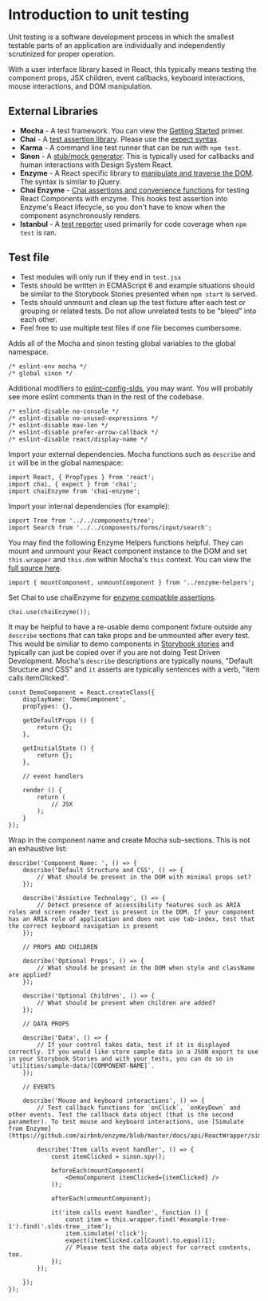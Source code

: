 # Introduction to unit testing

Unit testing is a software development process in which the smallest testable parts of an application are individually and independently scrutinized for proper operation.

With a user interface library based in React, this typically means testing the component props, JSX children, event callbacks, keyboard interactions, mouse interactions, and DOM manipulation.

## External Libraries
- **Mocha** - A test framework. You can view the [Getting Started](http://mochajs.org/#getting-started) primer.
- **Chai** - A [test assertion library](http://chaijs.com/). Please use the [expect syntax](http://chaijs.com/api/bdd/).
- **Karma** - A command line test runner that can be run with `npm test`.
- **Sinon** - A [stub/mock generator](http://sinonjs.org). This is typically used for callbacks and human interactions with Design System React.
- **Enzyme** - A React specific library to [manipulate and traverse the DOM](http://airbnb.io/enzyme/). The syntax is similar to jQuery.
- **Chai Enzyme** - [Chai assertions and convenience functions](https://github.com/producthunt/chai-enzyme) for testing React Components with enzyme. This hooks test assertion into Enzyme's React lifecycle, so you don't have to know when the component asynchronously renders.
- **Istanbul** - A [test reporter](https://github.com/gotwarlost/istanbul) used primarily for code coverage when `npm test` is ran.

## Test file
- Test modules will only run if they end in `test.jsx`
- Tests should be written in ECMAScript 6 and example situations should be similar to the Storybook Stories presented when `npm start` is served.
- Tests should unmount and clean up the test fixture after each test or grouping or related tests. Do not allow unrelated tests to be "bleed" into each other.
- Feel free to use multiple test files if one file becomes cumbersome.

Adds all of the Mocha and sinon testing global variables to the global namespace.

```
/* eslint-env mocha */
/* global sinon */
```

Additional modifiers to [eslint-config-slds](https://github.com/salesforce-ux/eslint-config-slds), you may want. You will probably see more eslint comments than in the rest of the codebase.
```
/* eslint-disable no-console */
/* eslint-disable no-unused-expressions */
/* eslint-disable max-len */
/* eslint-disable prefer-arrow-callback */
/* eslint-disable react/display-name */
```

Import your external dependencies. Mocha functions such as `describe` and `it` will be in the global namespace:
```
import React, { PropTypes } from 'react';
import chai, { expect } from 'chai';
import chaiEnzyme from 'chai-enzyme';
```

Import your internal dependencies (for example):
```
import Tree from '../../components/tree';
import Search from '../../components/forms/input/search';
```

You may find the following Enzyme Helpers functions helpful. They can mount and unmount your React component instance to the DOM and set `this.wrapper` and `this.dom` within Mocha's `this` context. You can view the [full source here](tests/enzyme-helpers.js).

```
import { mountComponent, unmountComponent } from '../enzyme-helpers';
```

Set Chai to use chaiEnzyme for [enzyme compatible assertions](https://github.com/producthunt/chai-enzyme).

```
chai.use(chaiEnzyme());
```

It may be helpful to have a re-usable demo component fixture outside any `describe` sections that can take props and be unmounted after every test. This would be similiar to demo components in [Storybook stories](/stories) and typically can just be copied over if you are not doing Test Driven Development. Mocha's `describe` descriptions are typically nouns, "Default Structure and CSS" and `it` asserts are typically sentences with a verb, "item calls itemClicked".

```
const DemoComponent = React.createClass({
	displayName: 'DemoComponent',
	propTypes: {},

	getDefaultProps () {
		return {};
	},

	getInitialState () {
		return {};
	},

	// event handlers

	render () {
		return (
			// JSX
		);
	}
});
```

Wrap in the component name and create Mocha sub-sections. This is not an exhaustive list:
```
describe('Component Name: ', () => {
	describe('Default Structure and CSS', () => {
		// What should be present in the DOM with minimal props set?
	});

	describe('Assistive Technology', () => {
		// Detect presence of accessibility features such as ARIA roles and screen reader text is present in the DOM. If your component has an ARIA role of application and does not use tab-index, test that the correct keyboard navigation is present
	});

	// PROPS AND CHILDREN

	describe('Optional Props', () => {
		// What should be present in the DOM when style and className are applied?
	});

	describe('Optional Children', () => {
		// What should be present when children are added?
	});

	// DATA PROPS

	describe('Data', () => {
		// If your control takes data, test if it is displayed correctly. If you would like store sample data in a JSON export to use in your Storybook Stories and with your tests, you can do so in `utilities/sample-data/[COMPONENT-NAME]`.
	});

	// EVENTS

	describe('Mouse and keyboard interactions', () => {
		// Test callback functions for `onClick`, `onKeyDown` and other events. Test the callback data object (that is the second parameter). To test mouse and keyboard interactions, use [Simulate from Enzyme](https://github.com/airbnb/enzyme/blob/master/docs/api/ReactWrapper/simulate.md).

		describe('Item calls event handler', () => {
			const itemClicked = sinon.spy();

			beforeEach(mountComponent(
				<DemoComponent itemClicked={itemClicked} />
			));

			afterEach(unmountComponent);

			it('item calls event handler', function () {
				const item = this.wrapper.find('#example-tree-1').find('.slds-tree__item');
				item.simulate('click');
				expect(itemClicked.callCount).to.equal(1);
				// Please test the data object for correct contents, too.
			});
		});

	});
});

```